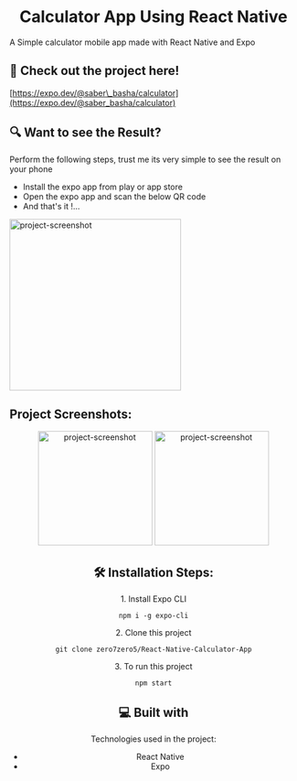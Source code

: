 <h1 align="center" id="title">Calculator App Using React Native</h1>

<p id="description">A Simple calculator mobile app made with React Native and Expo</p>

<h2>🚀 Check out the project here!</h2>

[https://expo.dev/@saber\_basha/calculator](https://expo.dev/@saber_basha/calculator)
<h2>🔍 Want to see the Result?</h2>

Perform the following steps, trust me its very simple to see the result on your phone
*   Install the expo app from play or app store
*   Open the expo app and scan the below QR code
*   And that's it !...
<img src="https://qr.expo.dev/expo-go?owner=saber_basha&slug=calculator&releaseChannel=default&host=exp.host" alt="project-screenshot"  height="300/">
<h2>Project Screenshots:</h2>
<center>
<img src="https://i.ibb.co/C1KtX3W/Screenshot-2023-01-28-20-09-10-611-com-saberbasha-calculator.jpg" alt="project-screenshot"  width="200/">

<img src="https://i.ibb.co/rkwxDqw/Screenshot-2023-01-28-20-09-13-918-com-saberbasha-calculator.jpg" alt="project-screenshot"  width="200/">
<center/>
<h2>🛠️ Installation Steps:</h2>

<p>1. Install Expo CLI</p>

```
npm i -g expo-cli
```

<p>2. Clone this project</p>

```
git clone zero7zero5/React-Native-Calculator-App
```

<p>3. To run this project</p>

```
npm start
```

  
  
<h2>💻 Built with</h2>

Technologies used in the project:

*   React Native
*   Expo
